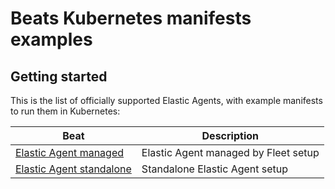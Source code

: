 # Beats Kubernetes manifests examples

## Getting started

This is the list of officially supported Elastic Agents, with example manifests to run
them in Kubernetes:

Beat | Description
---- | ----
[Elastic Agent managed](elastic-agent-managed) | Elastic Agent managed by Fleet setup
[Elastic Agent standalone](elastic-agent-standalone) | Standalone Elastic Agent setup
